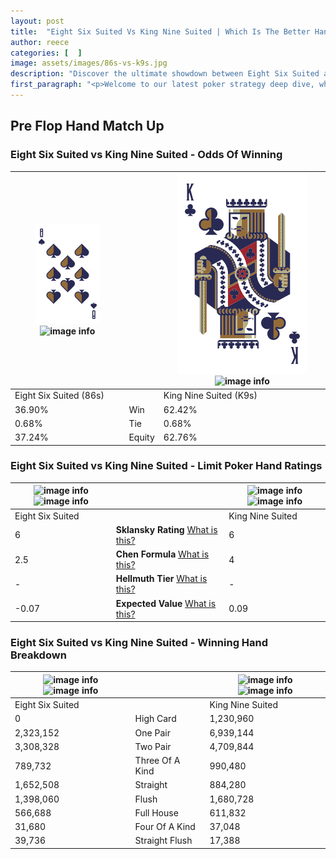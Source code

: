 ```yaml
---
layout: post
title:  "Eight Six Suited Vs King Nine Suited | Which Is The Better Hand In Poker? A Complete Guide"
author: reece
categories: [  ]
image: assets/images/86s-vs-k9s.jpg
description: "Discover the ultimate showdown between Eight Six Suited and King Nine Suited in poker! Uncover the odds, strategies, and scenarios where one hand triumphs over the other. Get ready to up your poker game with this thrilling analysis."
first_paragraph: "<p>Welcome to our latest poker strategy deep dive, where we're pitting two distinct hands against each other in a high-stakes showdown: Eight Six Suited vs King Nine Suited.</p><p>In the dynamic world of poker, every decision counts, and knowing which hand holds the upper hand is key to your success at the table.</p><p>In this article, we'll dissect these two hands, explore the scenarios where one dominates the other, and equip you with the knowledge to make strategic choices that can tip the odds in your favor.</p><p>Get ready to unravel the intriguing dynamics of these poker hands and elevate your game to new heights.</p>"
---
```




[comment]: # (sp0)

## Pre Flop Hand Match Up

<div class="table hand-ratings" markdown="1"> 



### Eight Six Suited vs King Nine Suited - Odds Of Winning


    
| ![image info](assets/images/hand1/8.png) ![image info](assets/images/hand1/6s.png) |  | ![image info](assets/images/hand2/k.png) ![image info](assets/images/hand2/9s.png) |
| -------- | -------- | -------- |
| Eight Six Suited (86s) |  | King Nine Suited (K9s) |
| 36.90% | Win | 62.42% |
| 0.68% | Tie | 0.68% |
| 37.24% | Equity | 62.76% |




[comment]: # (sp1)



### Eight Six Suited vs King Nine Suited - Limit Poker Hand Ratings


    
| ![image info](https://www.riverpairs.com/assets/images/hand1/8.png) ![image info](https://www.riverpairs.com/assets/images/hand1/6s.png) |  | ![image info](https://www.riverpairs.com/assets/images/hand2/k.png) ![image info](https://www.riverpairs.com/assets/images/hand2/9s.png) |
| -------- | -------- | -------- |
| Eight Six Suited |  | King Nine Suited |
| 6 | **Sklansky Rating** [What is this?](/sklansky-rating-explained) | 6 |
| 2.5 | **Chen Formula** [What is this?](/chen-formula-explained) | 4 |
| - | **Hellmuth Tier** [What is this?](/Hellmuth-tier-explained) | - |
| -0.07 | **Expected Value** [What is this?](/expected-value-explained) | 0.09 |




[comment]: # (sp2)



### Eight Six Suited vs King Nine Suited - Winning Hand Breakdown


    
| ![image info](https://www.riverpairs.com/assets/images/hand1/8.png) ![image info](https://www.riverpairs.com/assets/images/hand1/6s.png) |  | ![image info](https://www.riverpairs.com/assets/images/hand2/k.png) ![image info](https://www.riverpairs.com/assets/images/hand2/9s.png) |
| -------- | -------- | -------- |
| Eight Six Suited |  | King Nine Suited |
| 0 | High Card | 1,230,960 |
| 2,323,152 | One Pair | 6,939,144 |
| 3,308,328 | Two Pair | 4,709,844 |
| 789,732 | Three Of A Kind | 990,480 |
| 1,652,508 | Straight | 884,280 |
| 1,398,060 | Flush | 1,680,728 |
| 566,688 | Full House | 611,832 |
| 31,680 | Four Of A Kind | 37,048 |
| 39,736 | Straight Flush | 17,388 |




[comment]: # (sp3)



</div>

[comment]: # (sp4)



[comment]: # (sp5)

